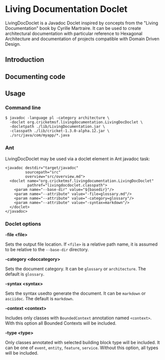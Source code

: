 # Living Documentation Doclet

LivingDocDoclet is a Javadoc Doclet inspired by concepts from the "Living Documentation" book by Cyrille Martraire. It can be used to create architectural documentation with particular reference to Hexagonal Architecture and documentation of projects compatible with Domain Driven Design.

## Introduction

## Documenting code

## Usage

### Command line

    $ javadoc -language pl -category architecture \
      -doclet org.cricketmsf.livingdocumentation.LivingDocDoclet \
      -docletpath ./lib/LivingDocumentation.jar \
      -classpath ./lib/cricket-1.3.0-alpha.12.jar \
      ./src/java/com/myapp/*.java

### Ant

LivingDocDoclet may be used via a doclet element in Ant javadoc task:

    <javadoc destdir="target/javadoc"
             sourcepath="src"
             overview="src/overview.md">
      <doclet name="org.cricketmsf.livingdocumentation.LivingDocDoclet" 
              pathref="livingdocdoclet.classpath">
        <param name="--base-dir" value="${basedir}"/>
        <param name="--attribute" value="-file=glossary.md"/>
        <param name="--attribute" value="-category=glossary"/>
        <param name="--attribute" value="-syntax=markdown"/>
      </doclet>
    </javadoc>

### Doclet options

**-file &lt;file&gt;**
  
Sets the output file location. If `<file>` is a relative path name, it is assumed to be relative to the `--base-dir` directory.

**-category &lt;doccategory&gt;**

Sets the document category. It can be `glossary` or `architecture`. The default is `glossary`.

**-syntax &lt;syntax&gt;**

Sets the syntax usedto generate the document. It can be `markdown` or `asciidoc`. The default is `markdown`.

**-context &lt;context&gt;**

Includes only classes with `BoundedContext` annotation named `<context>`. With this option all Bounded Contexts will be included.

**-type &lt;type&gt;**

Only classes annotated with selected building block type will be included. It can be one of `event`, `entity`, `feature`, `service`. 
Without this option, all types will be included.


